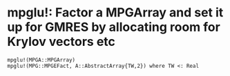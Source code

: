 # mpglu!: Factor a MPGArray and set it up for GMRES by allocating room for Krylov vectors etc
```@docs
mpglu!(MPGA::MPGArray)
mpglu!(MPG::MPGEFact, A::AbstractArray{TW,2}) where TW <: Real
```

